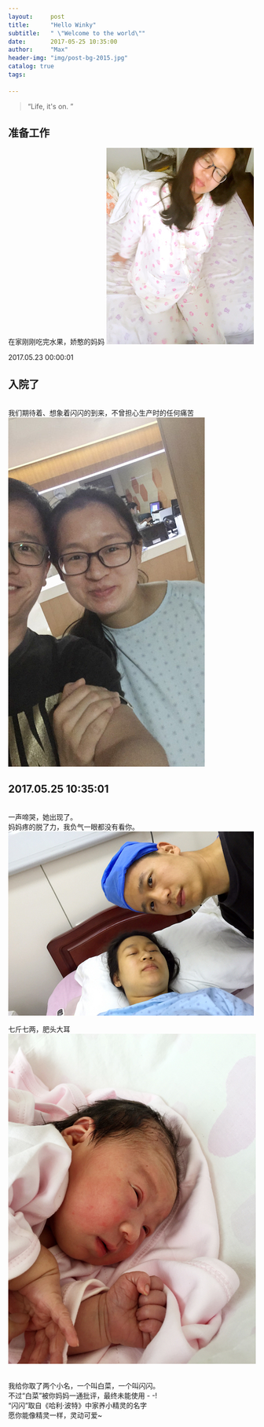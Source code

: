 ```yaml
---
layout:     post
title:      "Hello Winky"
subtitle:   " \"Welcome to the world\""
date:       2017-05-25 10:35:00
author:     "Max"
header-img: "img/post-bg-2015.jpg"
catalog: true
tags:

---
```


> “Life, it's on. ”

## 准备工作

在家刚刚吃完水果，娇憨的妈妈
![img](/img/post-bg-2015-0.jpg)

2017.05.23 00:00:01 

## 入院了

<br>我们期待着、想象着闪闪的到来，不曾担心生产时的任何痛苦
![img](/img/post-bg-2015-1.jpg)



## 2017.05.25 10:35:01

<br>一声啼哭，她出现了。
<br>妈妈疼的脱了力，我负气一眼都没有看你。
![img](/img/post-bg-2015-2.jpg)

七斤七两，肥头大耳
![img](/img/post-bg-2015-3.jpg)

<br>我给你取了两个小名，一个叫白菜，一个叫闪闪。
<br>不过“白菜”被你妈妈一通批评，最终未能使用 - -!
<br>“闪闪”取自《哈利·波特》中家养小精灵的名字
<br>愿你能像精灵一样，灵动可爱~
